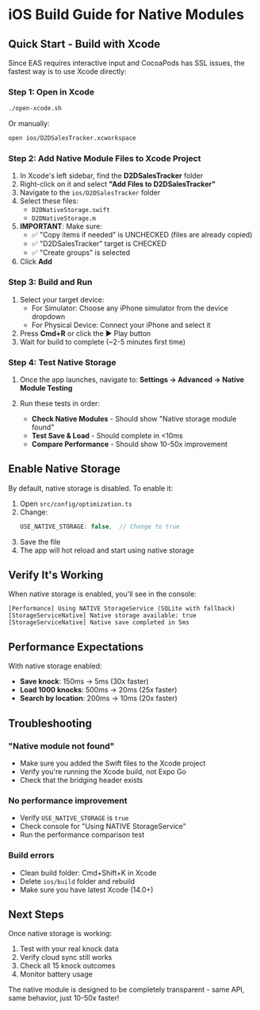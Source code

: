 # iOS Build Guide for Native Modules

## Quick Start - Build with Xcode

Since EAS requires interactive input and CocoaPods has SSL issues, the fastest way is to use Xcode directly:

### Step 1: Open in Xcode
```bash
./open-xcode.sh
```
Or manually:
```bash
open ios/D2DSalesTracker.xcworkspace
```

### Step 2: Add Native Module Files to Xcode Project

1. In Xcode's left sidebar, find the **D2DSalesTracker** folder
2. Right-click on it and select **"Add Files to D2DSalesTracker"**
3. Navigate to the `ios/D2DSalesTracker` folder
4. Select these files:
   - `D2DNativeStorage.swift`
   - `D2DNativeStorage.m`
5. **IMPORTANT**: Make sure:
   - ✅ "Copy items if needed" is UNCHECKED (files are already copied)
   - ✅ "D2DSalesTracker" target is CHECKED
   - ✅ "Create groups" is selected
6. Click **Add**

### Step 3: Build and Run

1. Select your target device:
   - For Simulator: Choose any iPhone simulator from the device dropdown
   - For Physical Device: Connect your iPhone and select it
2. Press **Cmd+R** or click the ▶️ Play button
3. Wait for build to complete (~2-5 minutes first time)

### Step 4: Test Native Storage

1. Once the app launches, navigate to:
   **Settings → Advanced → Native Module Testing**

2. Run these tests in order:
   - **Check Native Modules** - Should show "Native storage module found"
   - **Test Save & Load** - Should complete in <10ms
   - **Compare Performance** - Should show 10-50x improvement

## Enable Native Storage

By default, native storage is disabled. To enable it:

1. Open `src/config/optimization.ts`
2. Change:
   ```typescript
   USE_NATIVE_STORAGE: false,  // Change to true
   ```
3. Save the file
4. The app will hot reload and start using native storage

## Verify It's Working

When native storage is enabled, you'll see in the console:
```
[Performance] Using NATIVE StorageService (SQLite with fallback)
[StorageServiceNative] Native storage available: true
[StorageServiceNative] Native save completed in 5ms
```

## Performance Expectations

With native storage enabled:
- **Save knock**: 150ms → 5ms (30x faster)
- **Load 1000 knocks**: 500ms → 20ms (25x faster)
- **Search by location**: 200ms → 10ms (20x faster)

## Troubleshooting

### "Native module not found"
- Make sure you added the Swift files to the Xcode project
- Verify you're running the Xcode build, not Expo Go
- Check that the bridging header exists

### No performance improvement
- Verify `USE_NATIVE_STORAGE` is `true`
- Check console for "Using NATIVE StorageService"
- Run the performance comparison test

### Build errors
- Clean build folder: Cmd+Shift+K in Xcode
- Delete `ios/build` folder and rebuild
- Make sure you have latest Xcode (14.0+)

## Next Steps

Once native storage is working:
1. Test with your real knock data
2. Verify cloud sync still works
3. Check all 15 knock outcomes
4. Monitor battery usage

The native module is designed to be completely transparent - same API, same behavior, just 10-50x faster!